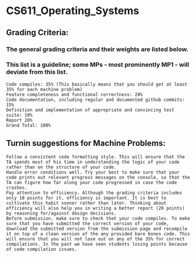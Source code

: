 # CS611_Operating_Systems

## Grading Criteria:

### The general grading criteria and their weights are listed below. 
### This list is a guideline; some MPs - most prominently MP1 - will deviate from this list.
    Code compiles: 35% (This basically means that you should get at least 35% for each machine problem)
    Feature completeness and functional correctness: 20%
    Code documentation, including regular and documented github commits: 15%
    Definition and implementation of appropriate and convincing test suite: 10%
    Report 20%
    Grand Total: 100%


## Turnin suggestions for Machine Problems:

    Follow a consistent code formatting style. This will ensure that the TA spends most of his time in understanding the logic of your code rather than on the structure of your code.
    Handle error conditions well. Try your best to make sure that your code prints out relevant progress messages on the console, so that the TA can figure how far along your code progressed in case the code crashes.
    Pay attention to efficiency. Although the grading criteria includes only 10 points for it, efficiency is important. It is best to cultivate this habit sooner rather than later. Thinking about efficiency will also help you in writing a better report (20 points) by reasoning for/against design decisions.
    Before submission, make sure to check that your code compiles. To make sure that you have submitted the correct version of your code, download the submitted version from the submission page and recompile it on top of a clean version of the any provided bare bones code. This will ensure that you will not lose out on any of the 35% for correct compilations. In the past we have seen students losing points because of code compilation issues.



